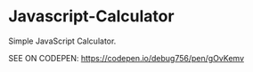 ﻿# Javascript-Calculator
Simple JavaScript Calculator.

SEE ON CODEPEN:
https://codepen.io/debug756/pen/gOvKemv
